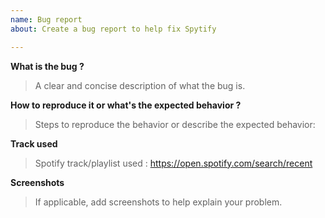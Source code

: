 ```yaml
---
name: Bug report
about: Create a bug report to help fix Spytify

---
```


**What is the bug ?**
> A clear and concise description of what the bug is.

**How to reproduce it or what's the expected behavior ?**
> Steps to reproduce the behavior or describe the expected behavior:

**Track used**
> Spotify track/playlist used : https://open.spotify.com/search/recent

**Screenshots**
> If applicable, add screenshots to help explain your problem.
